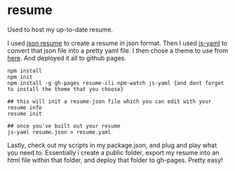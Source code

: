 # resume
Used to host my up-to-date resume.

I used [json resume](https://jsonresume.org/getting-started/) to create a resume in json format. Then I used [js-yaml](https://www.npmjs.com/package/js-yaml) to convert that json file into a pretty yaml file. I then chose a theme to use from [here](https://jsonresume.org/themes/). And deployed it all to github pages. 

```
npm install
npm init
npm install -g gh-pages resume-cli npm-watch js-yaml {and dont forget to install the theme that you choose} 

## this will init a resume-json file which you can edit with your resume info
resume init

## once you've built out your resume
js-yaml resume.json > resume.yaml
```

Lastly, check out my scripts in my package.json, and plug and play what you need to. Essentially i create a public folder, export my resume into an html file within that folder, and deploy that folder to gh-pages. Pretty easy! 
